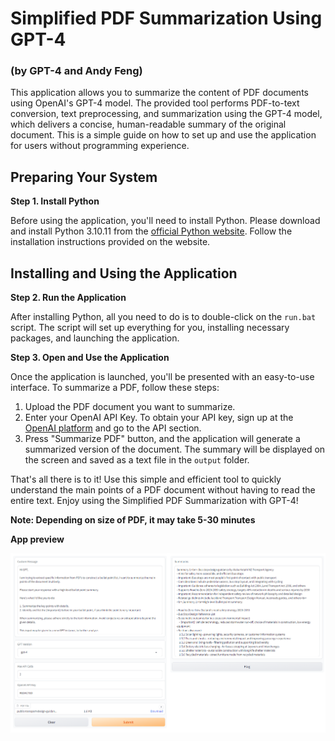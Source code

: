 # Simplified PDF Summarization Using GPT-4
### (by GPT-4 and Andy Feng)

This application allows you to summarize the content of PDF documents using OpenAI's GPT-4 model. The provided tool performs PDF-to-text conversion, text preprocessing, and summarization using the GPT-4 model, which delivers a concise, human-readable summary of the original document. This is a simple guide on how to set up and use the application for users without programming experience.

## Preparing Your System

**Step 1. Install Python**

Before using the application, you'll need to install Python. Please download and install Python 3.10.11 from the [official Python website](https://www.python.org/downloads/). Follow the installation instructions provided on the website.

## Installing and Using the Application

**Step 2. Run the Application**

After installing Python, all you need to do is to double-click on the `run.bat` script. The script will set up everything for you, installing necessary packages, and launching the application.

**Step 3. Open and Use the Application**

Once the application is launched, you'll be presented with an easy-to-use interface. To summarize a PDF, follow these steps:

1. Upload the PDF document you want to summarize. 
2. Enter your OpenAI API Key. To obtain your API key, sign up at the [OpenAI platform](https://beta.openai.com/signup/) and go to the API section.
3. Press "Summarize PDF" button, and the application will generate a summarized version of the document. The summary will be displayed on the screen and saved as a text file in the `output` folder.

That's all there is to it! Use this simple and efficient tool to quickly understand the main points of a PDF document without having to read the entire text. Enjoy using the Simplified PDF Summarization with GPT-4!

**Note: Depending on size of PDF, it may take 5-30 minutes**

**App preview**

![Screenshot of the application](screenshot.png)
